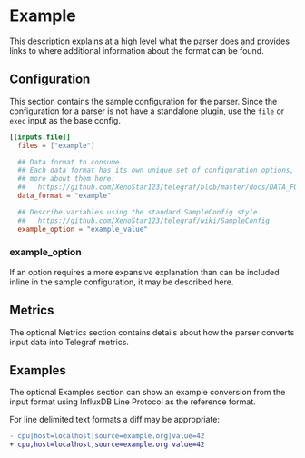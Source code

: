 # Example

This description explains at a high level what the parser does and provides
links to where additional information about the format can be found.

## Configuration

This section contains the sample configuration for the parser.  Since the
configuration for a parser is not have a standalone plugin, use the `file` or
`exec` input as the base config.

```toml
[[inputs.file]]
  files = ["example"]

  ## Data format to consume.
  ## Each data format has its own unique set of configuration options, read
  ## more about them here:
  ##   https://github.com/XenoStar123/telegraf/blob/master/docs/DATA_FORMATS_INPUT.md
  data_format = "example"

  ## Describe variables using the standard SampleConfig style.
  ##   https://github.com/XenoStar123/telegraf/wiki/SampleConfig
  example_option = "example_value"
```

### example_option

If an option requires a more expansive explanation than can be included inline
in the sample configuration, it may be described here.

## Metrics

The optional Metrics section contains details about how the parser converts
input data into Telegraf metrics.

## Examples

The optional Examples section can show an example conversion from the input
format using InfluxDB Line Protocol as the reference format.

For line delimited text formats a diff may be appropriate:

```diff
- cpu|host=localhost|source=example.org|value=42
+ cpu,host=localhost,source=example.org value=42
```
